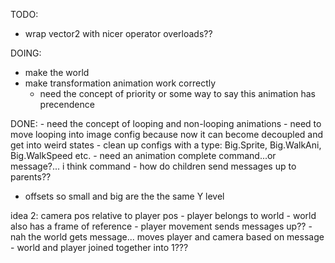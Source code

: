 ﻿
TODO:
- wrap vector2 with nicer operator overloads??

DOING:
- make the world
- make transformation animation work correctly
	- need the concept of priority or some way to say this animation has precendence

DONE:
	- need the concept of looping and non-looping animations
		- need to move looping into image config because now it can become decoupled and get into weird states
			- clean up configs with a type: Big.Sprite, Big.WalkAni, Big.WalkSpeed etc.
	- need an animation complete command...or message?... i think command
	- how do children send messages up to parents??
- offsets so small and big are the the same Y level


idea 2: camera pos relative to player pos
	- player belongs to world
	- world also has a frame of reference
	- player movement sends messages up??
		- nah the world gets message... moves player and camera based on message
	- world and player joined together into 1???


